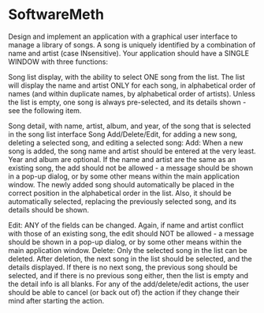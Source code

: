 # SoftwareMeth

Design and implement an application with a graphical user interface to manage a library of songs. A song is uniquely identified by a combination of name and artist (case INsensitive). Your application should have a SINGLE WINDOW with three functions:

Song list display, with the ability to select ONE song from the list.
The list will display the name and artist ONLY for each song, in alphabetical order of names (and within duplicate names, by alphabetical order of artists). Unless the list is empty, one song is always pre-selected, and its details shown - see the following item.

Song detail, with name, artist, album, and year, of the song that is selected in the song list interface
Song Add/Delete/Edit, for adding a new song, deleting a selected song, and editing a selected song:
Add: When a new song is added, the song name and artist should be entered at the very least. Year and album are optional. If the name and artist are the same as an existing song, the add should not be allowed - a message should be shown in a pop-up dialog, or by some other means within the main application window.
The newly added song should automatically be placed in the correct position in the alphabetical order in the list. Also, it should be automatically selected, replacing the previously selected song, and its details should be shown.

Edit: ANY of the fields can be changed. Again, if name and artist conflict with those of an existing song, the edit should NOT be allowed - a message should be shown in a pop-up dialog, or by some other means within the main application window.
Delete: Only the selected song in the list can be deleted. After deletion, the next song in the list should be selected, and the details displayed. If there is no next song, the previous song should be selected, and if there is no previous song either, then the list is empty and the detail info is all blanks.
For any of the add/delete/edit actions, the user should be able to cancel (or back out of) the action if they change their mind after starting the action.
